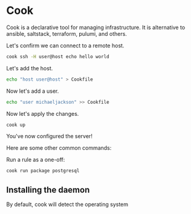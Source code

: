 # Cook

Cook is a declarative tool for managing infrastructure. It is alternative to ansible, saltstack, terraform, pulumi, and others.

Let's confirm we can connect to a remote host.

```bash
cook ssh -H user@host echo hello world
```

Let's add the host.

```bash
echo "host user@host" > Cookfile
```

Now let's add a user.

```bash
echo "user michaeljackson" >> Cookfile
```

Now let's apply the changes.

```bash
cook up
```

You've now configured the server!

Here are some other common commands:

Run a rule as a one-off:

```bash
cook run package postgresql
```


## Installing the daemon

By default, cook will detect the operating system
